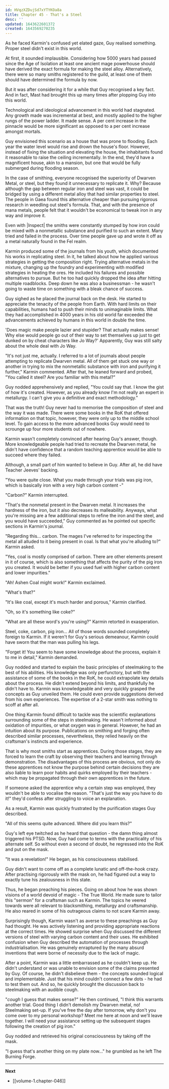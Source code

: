 ```yaml
---
id: HVqzXZDujSd7xYTYKOa8a
title: Chapter 45 - That's a Steel
desc: ''
updated: 1643622601372
created: 1643569270235
---
```


As he faced Karmin's confused yet elated gaze, Guy realised something. Proper steel didn't exist in this world. 

At first, it sounded implausible. Considering how 5000 years had passed since the Age of Isolation at least one ancient mage powerhouse should have derived the exact formula for making the steel alloy. Alternatively, there were so many smiths registered to the guild, at least one of them should have determined the formula by now.

But it was after considering it for a while that Guy recognised a key fact. And in fact, Mast had brought this up many times after plopping Guy into this world.

Technological and ideological advancement in this world had stagnated. Any growth made was incremental at best, and mostly applied to the higher rungs of the power ladder. It made sense. A per cent increase in the pinnacle would be more significant as opposed to a per cent increase amongst mortals.

Guy envisioned this scenario as a house that was prone to flooding. Each year the water level would rise and drown the house's floor. However, instead of fixing the situation and elevating the house, the inhabitants found it reasonable to raise the ceiling incrementally. In the end, they'd have a magnificent house, akin to a mansion, but one that would be fully submerged during flooding season.

In the case of smithing, everyone recognised the superiority of Dwarven Metal, or steel, but they found it unnecessary to replicate it. Why? Because although the gap between regular iron and steel was vast, it could be bridged by using a different metal alloy that had similar properties to steel. The people in Gaea found this alternative cheaper than pursuing rigorous research in weedling out steel's formula. That, and with the presence of mana metals, people felt that it wouldn't be economical to tweak iron in any way and improve it.

Even with |Inspect| the smiths were constantly stumped by how iron could be mixed with a nonmetallic substance and purified to such an extent. Many tried and failed in the process. Over time people gave up and wrote it off as a metal naturally found in the Fel realm.

Karmin produced some of the journals from his youth, which documented his works in replicating steel. In it, he talked about how he applied various strategies in getting the composition right. Trying alternative metals in the mixture, changing up the foundry and experimenting with modified strategies in heating the ores. He included his failures and possible alternatives to pursue. But he too had quickly dropped the idea after hitting multiple roadblocks. Deep down he was also a businessman - he wasn't going to waste time on something with a bleak chance of success.

Guy sighed as he placed the journal back on the desk. He started to appreciate the tenacity of the people from Earth. With hard limits on their capabilities, humans had to push their minds to unimaginable limits. What they had accomplished in 4000 years in his old world far exceeded the advancements achieved by humans in this world in double the time.

'Does magic make people lazier and stupider? That actually makes sense! Why else would people go out of their way to set themselves up just to get dunked on by cheat characters like Jo Way?' Apparently, Guy was still salty about the whole deal with Jo Way.

"It's not just me, actually. I referred to a lot of journals about people attempting to replicate Dwarven metal. All of them get stuck one way or another in trying to mix the nonmetallic substance with iron and purifying it further," Karmin commented. After that, he leaned forward and probed, "You called it steel? Are you familiar with this metal?"

Guy nodded apprehensively and replied, "You could say that. I know the gist of how it's created. However, as you already know I'm not really an expert in metallurgy. I can't give you a definitive and exact methodology."

That was the truth! Guy never had to memorise the composition of steel and the way it was made. There were some books in the RoK that offered information on that topic, however, they were only up to the middle school level. To gain access to the more advanced books Guy would need to scrounge up four more students out of nowhere.

Karmin wasn't completely convinced after hearing Guy's answer, though. More knowledgeable people had tried to recreate the Dwarven metal, he didn't have confidence that a random teaching apprentice would be able to succeed where they failed. 

Although, a small part of him wanted to believe in Guy. After all, he did have Teacher Jeeves' backing.

"You were quite close. What you made through your trials was pig iron, which is basically iron with a very high carbon content -"

"Carbon?" Karmin interrupted.

"That's the nonmetal present in the Dwarven metal. It increases the hardness of the iron, but it also decreases its malleability. Anyways, what you're missing are a few additional steps to refine the iron and the steel, and you would have succeeded," Guy commented as he pointed out specific sections in Karmin's journal.

"Regarding this... carbon. The mages I've referred to for inspecting the metal all alluded to it being present in coal. Is that what you're alluding to?" Karmin asked.

"Yes, coal is mostly comprised of carbon. There are other elements present in it of course, which is also something that affects the purity of the pig iron you created. It would be better if you used fuel with higher carbon content and lower impurities."

"Ah! Ashen Coal might work!" Karmin exclaimed.

"What's that?"

"It's like coal, except it's much harder and porous," Karmin clarified.

"Oh, so it's something like coke?"

"What are all these word's you're using?" Karmin retorted in exasperation.

Steel, coke, carbon, pig iron... All of those words sounded completely foreign to Karmin. If it weren't for Guy's serious demeanour, Karmin could have sworn that the man was pulling his legs.

"Forget it! You seem to have some knowledge about the process, explain it to me in detail," Karmin demanded.

Guy nodded and started to explain the basic principles of steelmaking to the best of his abilities. His knowledge was only perfunctory, but with the assistance of some of the books in the RoK, he could extrapolate key details about the process. He didn't extend beyond his limits, and thankfully he didn't have to. Karmin was knowledgeable and very quickly grasped the concepts as Guy unveiled them. He could even provide suggestions derived from his own experiences. The expertise of a 2-star smith was nothing to scoff at after all.

One thing Karmin found difficult to tackle was the scientific explanations surrounding some of the steps in steelmaking. He wasn't informed about oxidation of impurities, or what oxygen was in general. However, he had an intuition about its purpose. Publications on smithing and forging often described similar processes, nevertheless, they relied heavily on the craftsman's instincts and experience.

That is why most smiths start as apprentices. During those stages, they are forced to learn the craft by observing their teachers and learning through demonstration. The disadvantages of this process are obvious, not only do these apprentices not know the purpose behind certain decisions they are also liable to learn poor habits and quirks employed by their teachers - which may be propagated through their own apprentices in the future.

If someone asked the apprentice why a certain step was employed, they wouldn't be able to vocalise the reason. "That's just the way you have to do it!" they'd confess after struggling to voice an explanation.

As a result, Karmin was quickly frustrated by the purification stages Guy described.

"All of this seems quite advanced. Where did you learn this?"

Guy's left eye twitched as he heard that question - the damn thing almost triggered his PTSD. Now, Guy had come to terms with the practicality of his alternate self. So without even a second of doubt, he regressed into the RoK and put on the mask.

"It was a revelation!" He began, as his consciousness stabilised.

Guy didn't want to come off as a complete lunatic and off-the-hook crazy. After practising rigorously with the mask on, he had figured out a way to exactly tune his zealousness in this state.

Thus, he began preaching his pieces. Going on about how he was shown visions of a world devoid of magic - The True World. He made sure to tailor this "sermon" for a craftsman such as Karmin. The topics he veered towards were all relevant to blacksmithing, metallurgy and craftsmanship. He also reared in some of his outrageous claims to not scare Karmin away.

Surprisingly though, Karmin wasn't as averse to these preachings as Guy had thought. He was actively listening and providing appropriate reactions at the correct times. He showed surprise when Guy discussed the different versions of steel with varying carbon content and their uses. He exhibited confusion when Guy described the automation of processes through industrialisation. He was genuinely enraptured by the many absurd inventions that were borne of necessity due to the lack of magic. 

After a point, Karmin was a little embarrassed as he couldn't keep up. He didn't understand or was unable to envision some of the claims presented by Guy. Of course, he didn't disbelieve them - the concepts sounded logical and implementable. Just that his mind couldn't connect a few dots - he had to test them out. And so, he quickly brought the discussion back to steelmaking with an audible cough.

"*cough* I guess that makes sense?" He then continued, "I think this warrants another trial. Good thing I didn't demolish my Dwarven metal, no! Steelmaking set-up. If you've free the day after tomorrow, why don't you come over to my personal workshop? Meet me here at noon and we'll leave together. I will need your assistance setting up the subsequent stages following the creation of pig iron."

Guy nodded and retrieved his original consciousness by taking off the mask.

"I guess that's another thing on my plate now..." he grumbled as he left The Burning Forge.

____

**Next**
* [[volume-1.chapter-046]]